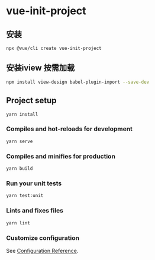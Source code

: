 # vue-init-project

## 安装
```
npx @vue/cli create vue-init-project
```
## 安装iview 按需加载
```bash
npm install view-design babel-plugin-import --save-dev
```
## Project setup
```
yarn install
```

### Compiles and hot-reloads for development
```
yarn serve
```

### Compiles and minifies for production
```
yarn build
```

### Run your unit tests
```
yarn test:unit
```

### Lints and fixes files
```
yarn lint
```

### Customize configuration
See [Configuration Reference](https://cli.vuejs.org/config/).
